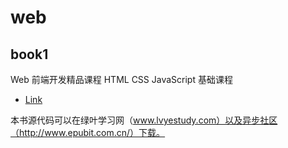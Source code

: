 # web

## book1

Web 前端开发精品课程 HTML CSS JavaScript 基础课程

- [Link](https://weread.qq.com/web/reader/a3f32360723fba51a3f53c4)

本书源代码可以在绿叶学习网（www.lvyestudy.com）以及异步社区（http://www.epubit.com.cn/）下载。